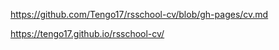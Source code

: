 https://github.com/Tengo17/rsschool-cv/blob/gh-pages/cv.md


https://tengo17.github.io/rsschool-cv/
